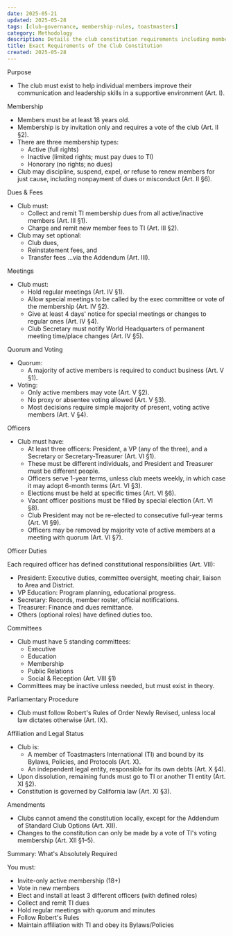```yaml
---
date: 2025-05-21
updated: 2025-05-28
tags: [club-governance, membership-rules, toastmasters]
category: Methodology
description: Details the club constitution requirements including membership rules, officer responsibilities, meeting protocols, dues collection, and adherence to Toastmasters International guidelines, with an emphasis on structured governance through regular meetings and Robert's Rules of Order.
title: Exact Requirements of the Club Constitution
created: 2025-05-28
---
```


Purpose

- The club must exist to help individual members improve their communication and leadership skills in a supportive environment (Art. I).

Membership

- Members must be at least 18 years old.
- Membership is by invitation only and requires a vote of the club (Art. II §2).
- There are three membership types:
  - Active (full rights)
  - Inactive (limited rights; must pay dues to TI)
  - Honorary (no rights; no dues)
- Club may discipline, suspend, expel, or refuse to renew members for just cause, including nonpayment of dues or misconduct (Art. II §6).

Dues & Fees

- Club must:
  - Collect and remit TI membership dues from all active/inactive members (Art. III §1).
  - Charge and remit new member fees to TI (Art. III §2).
- Club may set optional:
  - Club dues,
  - Reinstatement fees, and
  - Transfer fees …via the Addendum (Art. III).

Meetings

- Club must:
  - Hold regular meetings (Art. IV §1).
  - Allow special meetings to be called by the exec committee or vote of the membership (Art. IV §2).
  - Give at least 4 days' notice for special meetings or changes to regular ones (Art. IV §4).
  - Club Secretary must notify World Headquarters of permanent meeting time/place changes (Art. IV §5).

Quorum and Voting

- Quorum:
  - A majority of active members is required to conduct business (Art. V §1).
- Voting:
  - Only active members may vote (Art. V §2).
  - No proxy or absentee voting allowed (Art. V §3).
  - Most decisions require simple majority of present, voting active members (Art. V §4).

Officers

- Club must have:
  - At least three officers: President, a VP (any of the three), and a Secretary or Secretary-Treasurer (Art. VI §1).
  - These must be different individuals, and President and Treasurer must be different people.
  - Officers serve 1-year terms, unless club meets weekly, in which case it may adopt 6-month terms (Art. VI §3).
  - Elections must be held at specific times (Art. VI §6).
  - Vacant officer positions must be filled by special election (Art. VI §8).
  - Club President may not be re-elected to consecutive full-year terms (Art. VI §9).
  - Officers may be removed by majority vote of active members at a meeting with quorum (Art. VI §7).

Officer Duties

Each required officer has defined constitutional responsibilities (Art. VII):

- President: Executive duties, committee oversight, meeting chair, liaison to Area and District.
- VP Education: Program planning, educational progress.
- Secretary: Records, member roster, official notifications.
- Treasurer: Finance and dues remittance.
- Others (optional roles) have defined duties too.

Committees

- Club must have 5 standing committees:
  - Executive
  - Education
  - Membership
  - Public Relations
  - Social & Reception (Art. VIII §1)
- Committees may be inactive unless needed, but must exist in theory.

Parliamentary Procedure

- Club must follow Robert's Rules of Order Newly Revised, unless local law dictates otherwise (Art. IX).

Affiliation and Legal Status

- Club is:
  - A member of Toastmasters International (TI) and bound by its Bylaws, Policies, and Protocols (Art. X).
  - An independent legal entity, responsible for its own debts (Art. X §4).
- Upon dissolution, remaining funds must go to TI or another TI entity (Art. XI §2).
- Constitution is governed by California law (Art. XI §3).

Amendments

- Clubs cannot amend the constitution locally, except for the Addendum of Standard Club Options (Art. XII).
- Changes to the constitution can only be made by a vote of TI's voting membership (Art. XII §1–5).

Summary: What's Absolutely Required

You must:

- Invite-only active membership (18+)
- Vote in new members
- Elect and install at least 3 different officers (with defined roles)
- Collect and remit TI dues
- Hold regular meetings with quorum and minutes
- Follow Robert's Rules
- Maintain affiliation with TI and obey its Bylaws/Policies
